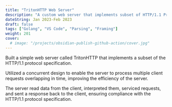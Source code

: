 ```yaml
---
title: "TritonHTTP Web Server"
description: "A custom web server that implements subset of HTTP/1.1 Protocol Specification"
dateString: Jan 2023-Feb 2023
draft: false
tags: ["Golang", "VS Code", "Parsing", "Framing"]
weight: 201
cover:
  # image: "/projects/obsidian-publish-github-action/cover.jpg"
---
```


Built a simple web server called TritonHTTP that implements a subset of the HTTP/1.1 protocol specification.

Utilized a concurrent design to enable the server to process multiple client requests overlapping in time, improving the
efficiency of the server.

The server read data from the client, interpreted them, serviced requests, and sent a response back to the client,
ensuring compliance with the HTTP/1.1 protocol specification.

<!-- ## Intro
In my video about [**How I cleared the AWS SAA Certification Exam**](https://arkalim.org/blog/aws-saa-certification/), I shared my preparation strategy as well as tips to ace the exam. I also gave a glimpse of my revision notes that I prepared while taking the course and practice exams on Udemy. After that video was out, I got so many comments and DMs, requesting me to share my notes, but the problem was that I took these notes using a note-taking app called Obsidian which stores them in markdown format locally on my Mac. Once I'm done editing my notes, I push them to a GitHub repository to make sure I don't lose them if my laptop breaks.

![my notes](/projects/obsidian-publish-github-action/img1.jpg)

So, if you want to view my notes exactly like I do, you can clone my [**Obsidian Vault**](https://github.com/arkalim/obsidian-vault) repository and download **Obsidian** to render it. But, this solution isn't elegant as it would require you to download an additional software. So, I along with my college roommate, [**Sarthak Narayan**](https://sarthaknarayan.tech/), had been working over the past 2 weeks on the project, [**Obsidian Publish using GitHub Action**](https://github.com/project-cool/obsidian-publish-action), which would allow us to effortlessly publish our notes as a static website.

It is complete and I've used it to publish my notes at [**notes.arkalim.org**](https://notes.arkalim.org).
![published notes](/projects/obsidian-publish-github-action/img2.jpg)

## Working
The **GitHub Action** spins up a **Docker** container which parses and converts Obsidian markdown notes into a special markdown format understood by **MkDocs**, an open-source static site generator. MkDocs is actually meant for preparing documentations but works well for notes too. After the markdown files have been converted, all the images in my notes are compressed to a fraction of their original size so that they can load quickly in your web browser. A static site is then built using MkDocs and then finally deployed on **Netlify**. All of this happens automatically using **GitHub Actions**. All I have to do is update my notes and push the changes to GitHub.

## Final thoughts
Having an automated way to publish your notes online with the community is a powerful way to share knowledge. This project has also made it exceedingly easy for me to refer my notes from anywhere, which is powerful when you work on a lot of systems.

## Resources -->
<!--
- [My Notes](https://notes.arkalim.org)
- [Obsidian Publish - GitHub Action](https://github.com/project-cool/obsidian-publish-action)
- [Parser and Image Compressor](https://github.com/project-cool/obsidian-to-mkdocs)
- [MkDocs - Material Theme](https://squidfunk.github.io/mkdocs-material/) -->
